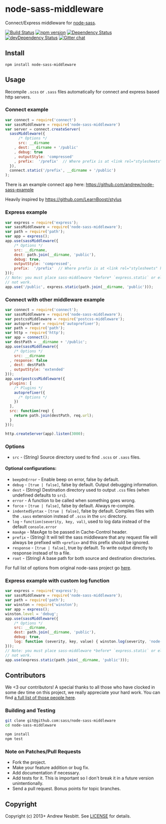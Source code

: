 # node-sass-middleware

Connect/Express middleware for [node-sass](https://github.com/sass/node-sass).

[![Build Status](https://travis-ci.org/sass/node-sass-middleware.svg?branch=master&style=flat)](https://travis-ci.org/sass/node-sass-middleware)
[![npm version](https://badge.fury.io/js/node-sass-middleware.svg)](http://badge.fury.io/js/node-sass-middleware)
[![Dependency Status](https://david-dm.org/sass/node-sass-middleware.svg?theme=shields.io)](https://david-dm.org/sass/node-sass-middleware)
[![devDependency Status](https://david-dm.org/sass/node-sass-middleware/dev-status.svg?theme=shields.io)](https://david-dm.org/sass/node-sass-middleware#info=devDependencies)
[![Gitter chat](http://img.shields.io/badge/gitter-sass/node--sass-brightgreen.svg)](https://gitter.im/sass/node-sass)

## Install

    npm install node-sass-middleware

## Usage

Recompile `.scss` or `.sass` files automatically for connect and express based http servers.

### Connect example

```javascript
var connect = require('connect')
var sassMiddleware = require('node-sass-middleware')
var server = connect.createServer(
  sassMiddleware({
      /* Options */
      src: __dirname
    , dest: __dirname + '/public'
    , debug: true
    , outputStyle: 'compressed'
    , prefix:  '/prefix'  // Where prefix is at <link rel="stylesheets" href="prefix/style.css"/>
  }),
  connect.static('/prefix', __dirname + '/public')
);
```

There is an example connect app here: <https://github.com/andrew/node-sass-example>

Heavily inspired by <https://github.com/LearnBoost/stylus>

### Express example

```javascript
var express = require('express');
var sassMiddleware = require('node-sass-middleware');
var path = require('path');
var app = express();
app.use(sassMiddleware({
    /* Options */
    src: __dirname,
    dest: path.join(__dirname, 'public'),
    debug: true,
    outputStyle: 'compressed',
    prefix:  '/prefix'  // Where prefix is at <link rel="stylesheets" href="prefix/style.css"/>
}));
// Note: you must place sass-middleware *before* `express.static` or else it will
// not work.
app.use('/public', express.static(path.join(__dirname, 'public')));
```

### Connect with other middleware example

```javascript
var connect = require('connect');
var sassMiddleware = require('node-sass-middleware');
var postcssMiddleware = require('postcss-middleware');
var autoprefixer = require('autoprefixer');
var path = require('path');
var http = require('http');
var app = connect();
var destPath = __dirname + '/public';
app.use(sassMiddleware({
    /* Options */
    src: __dirname
  , response: false
  , dest: destPath
  , outputStyle: 'extended'
}));
app.use(postcssMiddleware({
  plugins: [
    /* Plugins */
    autoprefixer({
      /* Options */
    })
  ],
  src: function(req) {
    return path.join(destPath, req.url);
  }
}));

http.createServer(app).listen(3000);
```

### Options

 *    `src`            - (String) Source directory used to find `.scss` or `.sass` files.

#### Optional configurations:

 *    `beepOnError`    - Enable beep on error, false by default.
 *    `debug`          - `[true | false]`, false by default. Output debugging information.
 *    `dest`           - (String) Destination directory used to output `.css` files (when undefined defaults to `src`).
 *    `error`          - A function to be called when something goes wrong.
 *    `force`          - `[true | false]`, false by default. Always re-compile.
 *    `indentedSyntax` - `[true | false]`, false by default. Compiles files with the `.sass` extension instead of `.scss` in the `src` directory.
 *    `log`            - `function(severity, key, val)`, used to log data instead of the default `console.error`
 *    `maxAge`         - MaxAge to be passed in Cache-Control header.
 *    `prefix`         - (String) It will tell the sass middleware that any request file will always be prefixed with `<prefix>` and this prefix should be ignored.
 *    `response`       - `[true | false]`, true by default. To write output directly to response instead of to a file.
 *    `root`           - (String) A base path for both source and destination directories.


  For full list of options from original node-sass project go [here](https://github.com/sass/node-sass).
  
### Express example with custom log function

```javascript
var express = require('express');
var sassMiddleware = require('node-sass-middleware');
var path = require('path');
var winston = require('winston');
var app = express();
winston.level = 'debug';
app.use(sassMiddleware({
    /* Options */
    src: __dirname,
    dest: path.join(__dirname, 'public'),
    debug: true,
    log: function (severity, key, value) { winston.log(severity, 'node-sass-middleware   %s : %s', key, value); }
}));
// Note: you must place sass-middleware *before* `express.static` or else it will
// not work.
app.use(express.static(path.join(__dirname, 'public')));
```

## Contributors

We <3 our contributors! A special thanks to all those who have clocked in some dev time on this project, we really appreciate your hard work. You can find [a full list of those people here](https://github.com/sass/node-sass-middleware/graphs/contributors).

### Building and Testing

```sh
git clone git@github.com:sass/node-sass-middleware
cd node-sass-middleware

npm install
npm test
```

### Note on Patches/Pull Requests

 * Fork the project.
 * Make your feature addition or bug fix.
 * Add documentation if necessary.
 * Add tests for it. This is important so I don't break it in a future version unintentionally.
 * Send a pull request. Bonus points for topic branches.

## Copyright

Copyright (c) 2013+ Andrew Nesbitt. See [LICENSE](https://github.com/sass/node-sass-middleware/blob/master/LICENSE) for details.
